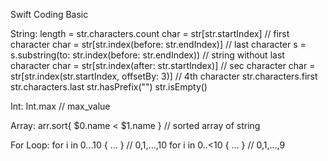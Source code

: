 Swift Coding Basic 

String:
	length = str.characters.count
	<String Indices>
	char = str[str.startIndex] // first character
	char = str[str.index(before: str.endIndex)] // last character
    s = s.substring(to: str.index(before: str.endIndex)) // string without last character
	char = str[str.index(after: str.startIndex)] // sec character
	char = str[str.index(str.startIndex, offsetBy: 3)] // 4th character
	str.characters.first
	str.characters.last
    str.hasPrefix("")
    str.isEmpty()

Int:
    Int.max // max_value

Array:
    arr.sort{ $0.name < $1.name } // sorted array of string 

For Loop:
    for i in 0...10 { ... } // 0,1,...,10
    for i in 0..<10 { ... } // 0,1,...,9

